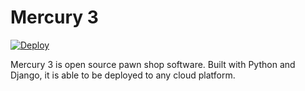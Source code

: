 # Mercury 3

[![Deploy](https://www.herokucdn.com/deploy/button.svg)](https://heroku.com/deploy)

Mercury 3 is open source pawn shop software. Built with Python and Django, it is able to be deployed to any cloud platform.

